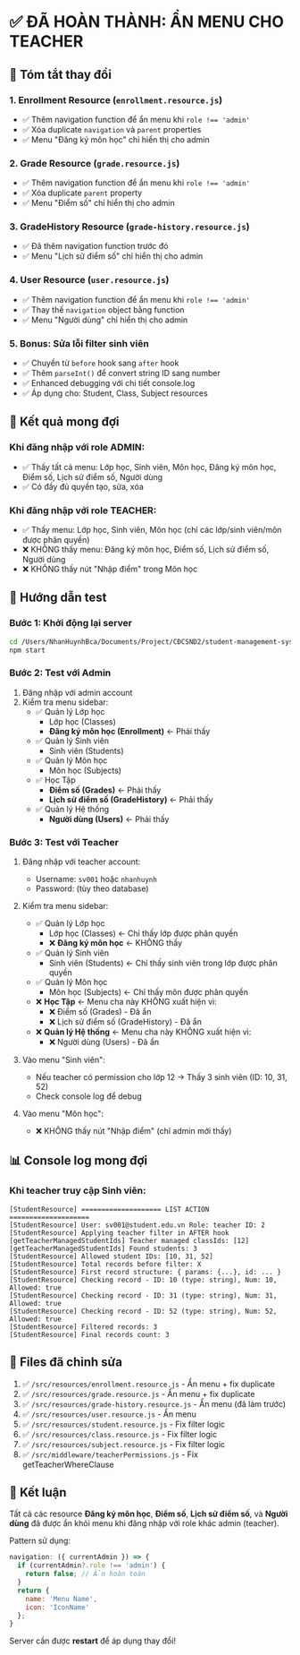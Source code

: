 # ✅ ĐÃ HOÀN THÀNH: ẨN MENU CHO TEACHER

## 📝 Tóm tắt thay đổi

### 1. **Enrollment Resource** (`enrollment.resource.js`)
- ✅ Thêm navigation function để ẩn menu khi `role !== 'admin'`
- ✅ Xóa duplicate `navigation` và `parent` properties
- ✅ Menu "Đăng ký môn học" chỉ hiển thị cho admin

### 2. **Grade Resource** (`grade.resource.js`)
- ✅ Thêm navigation function để ẩn menu khi `role !== 'admin'`
- ✅ Xóa duplicate `parent` property
- ✅ Menu "Điểm số" chỉ hiển thị cho admin

### 3. **GradeHistory Resource** (`grade-history.resource.js`)
- ✅ Đã thêm navigation function trước đó
- ✅ Menu "Lịch sử điểm số" chỉ hiển thị cho admin

### 4. **User Resource** (`user.resource.js`)
- ✅ Thêm navigation function để ẩn menu khi `role !== 'admin'`
- ✅ Thay thế `navigation` object bằng function
- ✅ Menu "Người dùng" chỉ hiển thị cho admin

### 5. **Bonus: Sửa lỗi filter sinh viên**
- ✅ Chuyển từ `before` hook sang `after` hook
- ✅ Thêm `parseInt()` để convert string ID sang number
- ✅ Enhanced debugging với chi tiết console.log
- ✅ Áp dụng cho: Student, Class, Subject resources

## 🎯 Kết quả mong đợi

### Khi đăng nhập với role **ADMIN**:
- ✅ Thấy tất cả menu: Lớp học, Sinh viên, Môn học, Đăng ký môn học, Điểm số, Lịch sử điểm số, Người dùng
- ✅ Có đầy đủ quyền tạo, sửa, xóa

### Khi đăng nhập với role **TEACHER**:
- ✅ Thấy menu: Lớp học, Sinh viên, Môn học (chỉ các lớp/sinh viên/môn được phân quyền)
- ❌ KHÔNG thấy menu: Đăng ký môn học, Điểm số, Lịch sử điểm số, Người dùng
- ❌ KHÔNG thấy nút "Nhập điểm" trong Môn học

## 🧪 Hướng dẫn test

### Bước 1: Khởi động lại server
```bash
cd /Users/NhanHuynhBca/Documents/Project/CĐCSND2/student-management-system
npm start
```

### Bước 2: Test với Admin
1. Đăng nhập với admin account
2. Kiểm tra menu sidebar:
   - ✅ Quản lý Lớp học
     - Lớp học (Classes)
     - **Đăng ký môn học (Enrollment)** ← Phải thấy
   - ✅ Quản lý Sinh viên
     - Sinh viên (Students)
   - ✅ Quản lý Môn học
     - Môn học (Subjects)
   - ✅ Học Tập
     - **Điểm số (Grades)** ← Phải thấy
     - **Lịch sử điểm số (GradeHistory)** ← Phải thấy
   - ✅ Quản lý Hệ thống
     - **Người dùng (Users)** ← Phải thấy

### Bước 3: Test với Teacher
1. Đăng nhập với teacher account:
   - Username: `sv001` hoặc `nhanhuynh`
   - Password: (tùy theo database)

2. Kiểm tra menu sidebar:
   - ✅ Quản lý Lớp học
     - Lớp học (Classes) ← Chỉ thấy lớp được phân quyền
     - ❌ **Đăng ký môn học** ← KHÔNG thấy
   - ✅ Quản lý Sinh viên
     - Sinh viên (Students) ← Chỉ thấy sinh viên trong lớp được phân quyền
   - ✅ Quản lý Môn học
     - Môn học (Subjects) ← Chỉ thấy môn được phân quyền
   - ❌ **Học Tập** ← Menu cha này KHÔNG xuất hiện vì:
     - ❌ Điểm số (Grades) - Đã ẩn
     - ❌ Lịch sử điểm số (GradeHistory) - Đã ẩn
   - ❌ **Quản lý Hệ thống** ← Menu cha này KHÔNG xuất hiện vì:
     - ❌ Người dùng (Users) - Đã ẩn

3. Vào menu "Sinh viên":
   - Nếu teacher có permission cho lớp 12 → Thấy 3 sinh viên (ID: 10, 31, 52)
   - Check console log để debug

4. Vào menu "Môn học":
   - ❌ KHÔNG thấy nút "Nhập điểm" (chỉ admin mới thấy)

## 📊 Console log mong đợi

### Khi teacher truy cập Sinh viên:
```
[StudentResource] ==================== LIST ACTION ====================
[StudentResource] User: sv001@student.edu.vn Role: teacher ID: 2
[StudentResource] Applying teacher filter in AFTER hook
[getTeacherManagedStudentIds] Teacher managed classIds: [12]
[getTeacherManagedStudentIds] Found students: 3
[StudentResource] Allowed student IDs: [10, 31, 52]
[StudentResource] Total records before filter: X
[StudentResource] First record structure: { params: {...}, id: ... }
[StudentResource] Checking record - ID: 10 (type: string), Num: 10, Allowed: true
[StudentResource] Checking record - ID: 31 (type: string), Num: 31, Allowed: true
[StudentResource] Checking record - ID: 52 (type: string), Num: 52, Allowed: true
[StudentResource] Filtered records: 3
[StudentResource] Final records count: 3
```

## 🔧 Files đã chỉnh sửa

1. ✅ `/src/resources/enrollment.resource.js` - Ẩn menu + fix duplicate
2. ✅ `/src/resources/grade.resource.js` - Ẩn menu + fix duplicate
3. ✅ `/src/resources/grade-history.resource.js` - Ẩn menu (đã làm trước)
4. ✅ `/src/resources/user.resource.js` - Ẩn menu
5. ✅ `/src/resources/student.resource.js` - Fix filter logic
6. ✅ `/src/resources/class.resource.js` - Fix filter logic
7. ✅ `/src/resources/subject.resource.js` - Fix filter logic
8. ✅ `/src/middleware/teacherPermissions.js` - Fix getTeacherWhereClause

## 🎉 Kết luận

Tất cả các resource **Đăng ký môn học**, **Điểm số**, **Lịch sử điểm số**, và **Người dùng** đã được ẩn khỏi menu khi đăng nhập với role khác admin (teacher).

Pattern sử dụng:
```javascript
navigation: ({ currentAdmin }) => {
  if (currentAdmin?.role !== 'admin') {
    return false; // Ẩn hoàn toàn
  }
  return {
    name: 'Menu Name',
    icon: 'IconName'
  };
}
```

Server cần được **restart** để áp dụng thay đổi!
